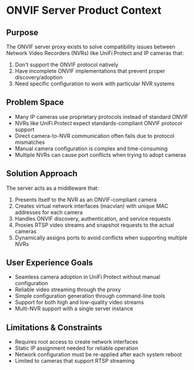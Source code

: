 # ONVIF Server Product Context

## Purpose
The ONVIF server proxy exists to solve compatibility issues between Network Video Recorders (NVRs) like UniFi Protect and IP cameras that:
1. Don't support the ONVIF protocol natively
2. Have incomplete ONVIF implementations that prevent proper discovery/adoption
3. Need specific configuration to work with particular NVR systems

## Problem Space
- Many IP cameras use proprietary protocols instead of standard ONVIF
- NVRs like UniFi Protect expect standards-compliant ONVIF protocol support
- Direct camera-to-NVR communication often fails due to protocol mismatches
- Manual camera configuration is complex and time-consuming
- Multiple NVRs can cause port conflicts when trying to adopt cameras

## Solution Approach
The server acts as a middleware that:
1. Presents itself to the NVR as an ONVIF-compliant camera
2. Creates virtual network interfaces (macvlan) with unique MAC addresses for each camera
3. Handles ONVIF discovery, authentication, and service requests
4. Proxies RTSP video streams and snapshot requests to the actual cameras
5. Dynamically assigns ports to avoid conflicts when supporting multiple NVRs

## User Experience Goals
- Seamless camera adoption in UniFi Protect without manual configuration
- Reliable video streaming through the proxy
- Simple configuration generation through command-line tools
- Support for both high and low-quality video streams
- Multi-NVR support with a single server instance

## Limitations & Constraints
- Requires root access to create network interfaces
- Static IP assignment needed for reliable operation
- Network configuration must be re-applied after each system reboot
- Limited to cameras that support RTSP streaming
